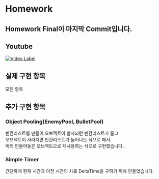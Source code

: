 # Homework

## Homework Final이 마지막 Commit입니다.  


## Youtube  
[![Video Label](https://i9.ytimg.com/vi/ixgv2K8SbBk/mq2.jpg?sqp=CMSG3-YF&rs=AOn4CLBkj_2zNWwoeGT0HlcB67o1mgbVnQ)](https://www.youtube.com/watch?v=ixgv2K8SbBk&feature=youtu.be) 


## 실제 구현 항목  
모든 항목  

## 추가 구현 항목  
### Object Pooling(EnemyPool, BulletPool)  
빈칸리스트를 만들어 오브젝트이 발사되면 빈칸리스트가 줄고  
오브젝트이 사라지면 빈칸리스트가 늘어나는 식으로 해서  
 미리 만들어놓은 오브젝트으로 재사용하는 식으로 구현했습니다..  
### Simple Timer  
간단하게 현재 시간과 이전 시간의 차로 DeltaTime을 구하기 위해 만들었습니다.  
